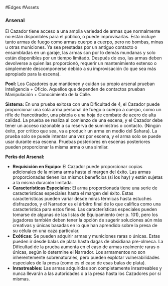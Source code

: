 #Edges #Assets

### Arsenal

El Cazador tiene acceso a una amplia variedad de armas que normalmente no están disponibles para el público, o puede improvisarlas. Esto incluye tanto armas de fuego como armas cuerpo a cuerpo, pero no bombas, minas u otras municiones. Ya sea prestadas por un antiguo contacto o ensambladas en un garaje, las armas son por lo demás mundanas y solo están disponibles por un tiempo limitado. Después de eso, las armas deben devolverse a quien las proporcionó, requerir un mantenimiento extenso o simplemente descomponerse debido a su improvisación (lo que sea más apropiado para la escena).

**Pool:** Los Cazadores que mantienen y cuidan su propio arsenal prueban Inteligencia + Oficio. Aquellos que dependen de contactos prueban Manipulación + Conocimiento de la Calle.

**Sistema:** En una prueba exitosa con una Dificultad de 4, el Cazador puede proporcionar una sola arma personal de fuego o cuerpo a cuerpo, como un rifle de francotirador, una pistola o una hoja de combate de acero de alta calidad. La prueba se realiza al comienzo de una escena, y el Cazador debe tener un acceso razonable a su reserva de suministros o contacto. (Ningún éxito, por crítico que sea, va a producir un arma en medio del Sahara). La prueba solo se puede intentar una vez por escena, y el arma solo se puede usar durante esa escena. Pruebas posteriores en escenas posteriores pueden proporcionar la misma arma o una similar.

**Perks del Arsenal:**
- **Requisición en Equipo:** El Cazador puede proporcionar copias adicionales de la misma arma hasta el margen del éxito. Las armas proporcionadas tienen los mismos beneficios (si los hay) y están sujetas a la misma duración limitada.
- **Características Especiales:** El arma proporcionada tiene una serie de características especiales hasta el margen del éxito. Estas características pueden variar desde miras térmicas hasta estuches disfrazados, y el Narrador es el árbitro final de lo que califica como una característica para estos fines. Las características especiales pueden tomarse de algunas de las listas de Equipamiento (ver p. 101), pero los jugadores también deben tener la opción de sugerir soluciones aún más creativas y únicas basadas en lo que han aprendido sobre la presa de su célula en una caza particular.
- **Exóticas:** Se pueden adquirir armas y municiones raras o únicas. Estas pueden ir desde balas de plata hasta dagas de obsidiana pre-olmeca. La Dificultad de la prueba aumenta en el caso de armas realmente raras o únicas, según lo determine el Narrador. Los armamentos no son inherentemente sobrenaturales, pero pueden explotar vulnerabilidades especiales de la presa (como es el caso de esas balas de plata).
- **Inrastreables:** Las armas adquiridas son completamente inrastreables y nunca llevarán a las autoridades o a la presa hasta los Cazadores por sí mismas.